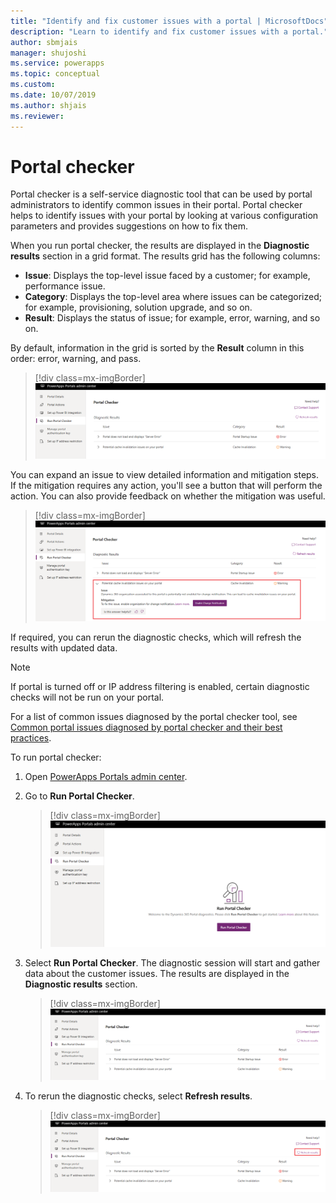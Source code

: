 ```yaml
---
title: "Identify and fix customer issues with a portal | MicrosoftDocs"
description: "Learn to identify and fix customer issues with a portal."
author: sbmjais
manager: shujoshi
ms.service: powerapps
ms.topic: conceptual
ms.custom: 
ms.date: 10/07/2019
ms.author: shjais
ms.reviewer:
---
```


# Portal checker

Portal checker is a self-service diagnostic tool that can be used by portal administrators to identify common issues in their portal. Portal checker helps to identify issues with your portal by looking at various configuration parameters and provides suggestions on how to fix them.

When you run portal checker, the results are displayed in the **Diagnostic results** section in a grid format. The results grid has the following columns:

- **Issue**: Displays the top-level issue faced by a customer; for example, performance issue.
- **Category**: Displays the top-level area where issues can be categorized; for example, provisioning, solution upgrade, and so on.
- **Result**: Displays the status of issue; for example, error, warning, and so on.

By default, information in the grid is sorted by the **Result** column in this order: error, warning, and pass.

> [!div class=mx-imgBorder]
> ![Diagnostic results](../media/diagnostic-results.png "Diagnostic results")

You can expand an issue to view detailed information and mitigation steps. If the mitigation requires any action, you'll see a button that will perform the action. You can also provide feedback on whether the mitigation was useful.

> [!div class=mx-imgBorder]
> ![Expand an issue in diagnostic results](../media/diagnostic-results-issue-expand.png "Expand an issue in diagnostic results")

If required, you can rerun the diagnostic checks, which will refresh the results with updated data.

> [!NOTE]
> If portal is turned off or IP address filtering is enabled, certain diagnostic checks will not be run on your portal.

For a list of common issues diagnosed by the portal checker tool, see [Common portal issues diagnosed by portal checker and their best practices](https://docs.microsoft.com/en-us/dynamics365/customer-engagement/portals/portal-faq).

To run portal checker:

1.	Open [PowerApps Portals admin center](admin-overview.md).

2.	Go to **Run Portal Checker**.

    > [!div class=mx-imgBorder]
    > ![Run portal checker](../media/run-diagnostics.png "Run portal checker")

3.	Select **Run Portal Checker**. The diagnostic session will start and gather data about the customer issues. The results are displayed in the **Diagnostic results** section.

    > [!div class=mx-imgBorder]
    > ![Diagnostic results](../media/diagnostic-results.png "Diagnostic results")

4.	To rerun the diagnostic checks, select **Refresh results**.

    > [!div class=mx-imgBorder]
    > ![Refresh diagnostic results](../media/diagnostic-results-refresh.png "Refresh diagnostic results")
